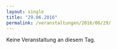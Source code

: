 ```yaml
---
layout: single
title: "29.06.2016"
permalink: /veranstaltungen/2016/06/29/
---
```


Keine Veranstaltung an diesem Tag.
